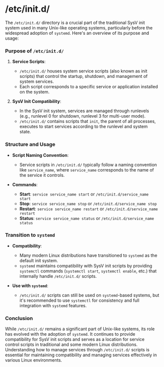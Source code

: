 # /etc/init.d/
The `/etc/init.d/` directory is a crucial part of the traditional SysV init system used in many Unix-like operating systems, particularly before the widespread adoption of `systemd`. Here's an overview of its purpose and usage:

### Purpose of `/etc/init.d/`

1. **Service Scripts**:
   - `/etc/init.d/` houses system service scripts (also known as init scripts) that control the startup, shutdown, and management of system services.
   - Each script corresponds to a specific service or application installed on the system.

2. **SysV Init Compatibility**:
   - In the SysV init system, services are managed through runlevels (e.g., runlevel 0 for shutdown, runlevel 3 for multi-user mode).
   - `/etc/init.d/` contains scripts that `init`, the parent of all processes, executes to start services according to the runlevel and system state.

### Structure and Usage

- **Script Naming Convention**:
  - Service scripts in `/etc/init.d/` typically follow a naming convention like `service_name`, where `service_name` corresponds to the name of the service it controls.

- **Commands**:
  - **Start**: `service service_name start` or `/etc/init.d/service_name start`
  - **Stop**: `service service_name stop` or `/etc/init.d/service_name stop`
  - **Restart**: `service service_name restart` or `/etc/init.d/service_name restart`
  - **Status**: `service service_name status` or `/etc/init.d/service_name status`

### Transition to `systemd`

- **Compatibility**:
  - Many modern Linux distributions have transitioned to `systemd` as the default init system.
  - `systemd` maintains compatibility with SysV init scripts by providing `systemctl` commands (`systemctl start`, `systemctl enable`, etc.) that internally handle `/etc/init.d/` scripts.

- **Use with `systemd`**:
  - `/etc/init.d/` scripts can still be used on `systemd`-based systems, but it's recommended to use `systemctl` for consistency and full integration with `systemd` features.

### Conclusion

While `/etc/init.d/` remains a significant part of Unix-like systems, its role has evolved with the adoption of `systemd`. It continues to provide compatibility for SysV init scripts and serves as a location for service control scripts in traditional and some modern Linux distributions. Understanding how to manage services through `/etc/init.d/` scripts is essential for maintaining compatibility and managing services effectively in various Linux environments.

